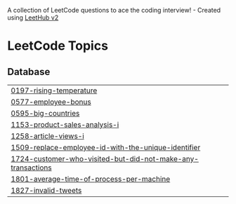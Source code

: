 A collection of LeetCode questions to ace the coding interview! - Created using [LeetHub v2](https://github.com/arunbhardwaj/LeetHub-2.0)
<!---LeetCode Topics Start-->
# LeetCode Topics
## Database
|  |
| ------- |
| [0197-rising-temperature](https://github.com/nathan-dinh-dev/DSA/tree/master/0197-rising-temperature) |
| [0577-employee-bonus](https://github.com/nathan-dinh-dev/DSA/tree/master/0577-employee-bonus) |
| [0595-big-countries](https://github.com/nathan-dinh-dev/DSA/tree/master/0595-big-countries) |
| [1153-product-sales-analysis-i](https://github.com/nathan-dinh-dev/DSA/tree/master/1153-product-sales-analysis-i) |
| [1258-article-views-i](https://github.com/nathan-dinh-dev/DSA/tree/master/1258-article-views-i) |
| [1509-replace-employee-id-with-the-unique-identifier](https://github.com/nathan-dinh-dev/DSA/tree/master/1509-replace-employee-id-with-the-unique-identifier) |
| [1724-customer-who-visited-but-did-not-make-any-transactions](https://github.com/nathan-dinh-dev/DSA/tree/master/1724-customer-who-visited-but-did-not-make-any-transactions) |
| [1801-average-time-of-process-per-machine](https://github.com/nathan-dinh-dev/DSA/tree/master/1801-average-time-of-process-per-machine) |
| [1827-invalid-tweets](https://github.com/nathan-dinh-dev/DSA/tree/master/1827-invalid-tweets) |
<!---LeetCode Topics End-->